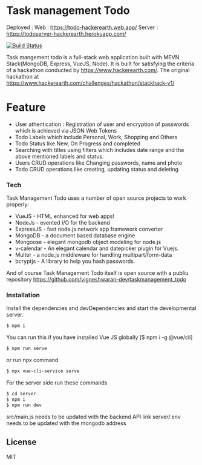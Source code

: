 # Task management Todo

Deployed : 
Web : https://todo-hackerearth.web.app/
Server : https://todoserver-hackerearth.herokuapp.com/

[![Build Status](https://travis-ci.org/joemccann/dillinger.svg?branch=master)](https://todo-hackerearth.web.app/)

Task mangement todo is a full-stack web application built with MEVN Stack(MongoDB, Express, VueJS, Node). It is built for satisfying the criteria of a hackathon conducted by https://www.hackerearth.com/. The original hackathon at https://www.hackerearth.com/challenges/hackathon/stackhack-v1/

# Feature

* User athentication : Registration of user and encryption of passwords which is achieved via JSON Web Tokens
* Todo Labels which include Personal, Work, Shopping and Others
* Todo Status like New, On Progress and completed
* Searching with titles using filters which includes date range and the above mentioned labels and status.
* Users CRUD operations like Changing passwords, name and photo
* Todo CRUD operations like creating, updating status and deleting


### Tech

Task Management Todo uses a number of open source projects to work properly:

* VueJS - HTML enhanced for web apps!
* NodeJs - evented I/O for the backend
* ExpressJS - fast node.js network app framework converter
* MongoDB - a document based database engine
* Mongoose - elegant mongodb object modeling for node.js
* v-calendar - An elegant calendar and datepicker plugin for Vuejs.
* Multer - a node.js middleware for handling multipart/form-data
* bcryptjs - A library to help you hash passwords.

And of course Task Management Todo itself is open source with a publiu repository
https://github.com/vigneshwaran-dev/taskmanagement_todo

### Installation

Install the dependencies and devDependencies and start the developmental server.

```sh
$ npm i
```

You can run this if you have installed Vue JS globally [$ npm i -g @vue/cli]
```sh
$ npm run serve
```
or run npx command

```sh
$ npx vue-cli-service serve
```

For the server side run these commands

```sh
$ cd server
$ npm i
$ npm run dev
```

src/main.js needs to be updated with the backend API link
server/.env needs to be updated with the mongodb address

License
----

MIT